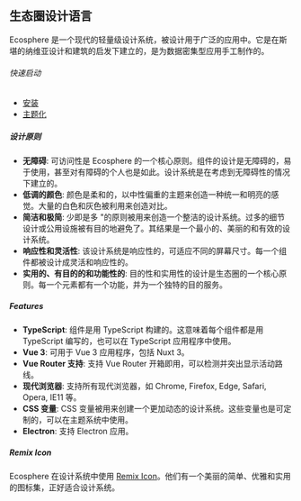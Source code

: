 ## 生态圈设计语言

Ecosphere 是一个现代的轻量级设计系统，被设计用于广泛的应用中。它是在斯堪的纳维亚设计和建筑的启发下建立的，是为数据密集型应用手工制作的。

###### 快速启动

- [安装](/guide/installation)
- [主题化](/guide/theme)

##### 设计原则

- **无障碍**: 可访问性是 Ecosphere 的一个核心原则。组件的设计是无障碍的，易于使用，甚至对有障碍的个人也是如此。设计系统是在考虑到无障碍性的情况下建立的。
- **低调的颜色**: 颜色是柔和的，以中性偏重的主题来创造一种统一和明亮的感觉。大量的白色和灰色被利用来创造对比。
- **简洁和极简**: 少即是多 "的原则被用来创造一个整洁的设计系统。过多的细节设计或公用设施被有目的地避免了。其结果是一个最小的、美丽的和有效的设计系统。
- **响应性和灵活性**: 该设计系统是响应性的，可适应不同的屏幕尺寸。每一个组件都被设计成灵活和响应性的。
- **实用的、有目的的和功能性的**: 目的性和实用性的设计是生态圈的一个核心原则。每一个元素都有一个功能，并为一个独特的目的服务。

##### Features

- **TypeScript**: 组件是用 TypeScript 构建的。这意味着每个组件都是用 TypeScript 编写的，也可以在 TypeScript 应用程序中使用。
- **Vue 3**: 可用于 Vue 3 应用程序，包括 Nuxt 3。
- **Vue Router 支持**: 支持 Vue Router 开箱即用，可以检测并突出显示活动路线。
- **现代浏览器**: 支持所有现代浏览器，如 Chrome, Firefox, Edge, Safari, Opera, IE11 等。
- **CSS 变量**: CSS 变量被用来创建一个更加动态的设计系统。这些变量也是可定制的，可以在主题系统中使用。
- **Electron**: 支持 Electron 应用。

##### Remix Icon

Ecosphere 在设计系统中使用 [Remix Icon](https://remixicon.com/)。他们有一个美丽的简单、优雅和实用的图标集，正好适合设计系统。
